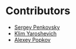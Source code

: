 # Contributors

- [Sergey Penkovsky](https://github.com/pese-git)
- [Klim Yaroshevich](https://github.com/KlimYarosh)
- [Alexey Popkov](https://github.com/AlexeyYuPopkov)